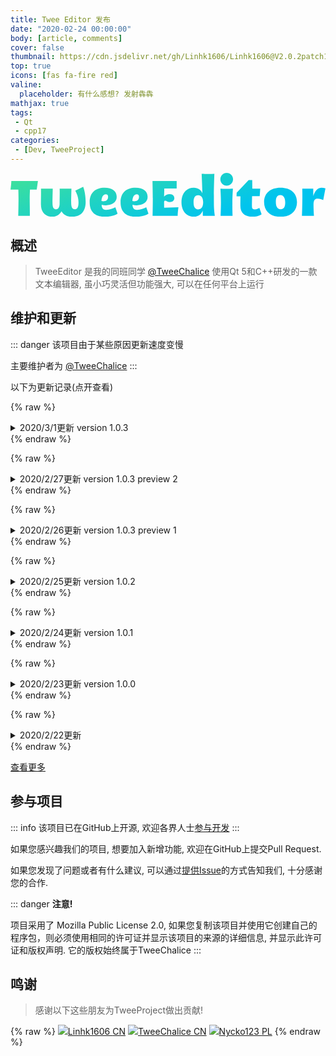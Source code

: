 ```yaml
---
title: Twee Editor 发布
date: "2020-02-24 00:00:00"
body: [article, comments]
cover: false
thumbnail: https://cdn.jsdelivr.net/gh/Linhk1606/Linhk1606@V2.0.2patch1/TweeEditor.jpg
top: true
icons: [fas fa-fire red]
valine:
  placeholder: 有什么感想? 发射犇犇
mathjax: true
tags:
 - Qt
 - cpp17
categories:
 - [Dev, TweeProject]
---
```

<svg data-v-423bf9ae="" xmlns="http://www.w3.org/2000/svg" viewBox="0 0 430.46452564847516 60" class="font"><!----><!----><defs data-v-423bf9ae=""><linearGradient data-v-423bf9ae="" gradientTransform="rotate(25)" id="ea8eacf9-5670-4e07-ad95-1d6a2a3a0388" x1="0%" y1="0%" x2="100%" y2="0%"><stop data-v-423bf9ae="" offset="0%" style="stop-color: rgb(65, 226, 150); stop-opacity: 1;"></stop><stop data-v-423bf9ae="" offset="100%" style="stop-color: rgb(0, 196, 238); stop-opacity: 1;"></stop></linearGradient></defs><g data-v-423bf9ae="" id="b302fb2e-08df-4bef-9914-fc8235c6223a" fill="url(#ea8eacf9-5670-4e07-ad95-1d6a2a3a0388)" transform="matrix(4.889975367689235,0,0,4.889975367689235,0.000006462871795065439,5.965769373228451)"><path d="M7.32 3.44L7.66 1.05L0.22 1.05C0.20 2.07 0 3.46 0 3.46L2.18 3.46C2.21 4.35 2.23 5.31 2.23 5.95C2.23 8.06 2.17 10.79 2.17 10.79L5.40 10.79C5.40 9.00 5.36 7.29 5.36 5.99C5.36 5.33 5.39 4.35 5.43 3.44ZM20.31 2.67L18.09 3.78C18.09 3.78 19.00 5.22 19.00 6.99C19.00 7.99 18.84 8.96 18.00 8.96C17.15 8.96 16.95 8.19 16.95 6.99C16.95 5.78 17.01 4.09 17.02 3.21L13.73 3.21C13.78 4.10 13.72 6.06 13.72 7.39C13.72 8.23 13.40 8.96 12.78 8.96C11.93 8.96 11.73 8.27 11.73 7.07C11.73 5.87 11.79 4.09 11.80 3.21L8.51 3.21C8.55 4.10 8.50 6.24 8.50 7.57C8.50 9.76 9.67 11.05 11.68 11.05C12.94 11.05 13.73 10.39 14.24 9.53C14.78 10.46 15.74 11.05 17.12 11.05C20.03 11.05 21 9.11 21 6.90C21 4.33 20.31 2.67 20.31 2.67ZM29.30 8.39C28.64 8.74 27.72 9.13 26.71 9.13C25.70 9.13 25.47 8.39 25.47 7.69C27.29 8.18 29.68 7.50 29.68 5.52C29.68 3.92 28.46 2.95 26.28 2.95C23.84 2.95 22.12 4.24 22.12 7.01C22.12 9.95 23.90 11.05 26.33 11.05C27.86 11.05 29.16 10.74 29.92 10.19ZM26.64 4.75C27.05 4.75 27.27 4.96 27.27 5.46C27.27 6.79 26.04 6.79 25.42 6.65C25.47 5.66 25.80 4.75 26.64 4.75ZM37.94 8.39C37.28 8.74 36.36 9.13 35.35 9.13C34.34 9.13 34.10 8.39 34.10 7.69C35.92 8.18 38.32 7.50 38.32 5.52C38.32 3.92 37.10 2.95 34.92 2.95C32.48 2.95 30.76 4.24 30.76 7.01C30.76 9.95 32.54 11.05 34.97 11.05C36.50 11.05 37.80 10.74 38.56 10.19ZM35.28 4.75C35.69 4.75 35.91 4.96 35.91 5.46C35.91 6.79 34.68 6.79 34.06 6.65C34.10 5.66 34.44 4.75 35.28 4.75ZM42.94 8.53L42.92 6.93C42.92 6.64 43.06 6.55 43.23 6.55C43.55 6.55 43.97 6.96 44.51 6.96C45.28 6.96 45.79 6.52 45.79 5.87C45.79 5.29 45.39 4.73 44.53 4.73C43.76 4.73 43.20 5.10 42.92 5.40L42.98 3.14L46.44 3.14L46.44 1.05L39.68 1.05C39.68 1.05 39.77 4.42 39.77 5.95C39.77 8.06 39.72 10.79 39.72 10.79L46.72 10.79C46.73 9.77 46.94 8.39 46.94 8.39ZM47.78 7.01C47.78 9.51 49.20 11.05 51.27 11.05C52.70 11.05 53.47 10.09 53.72 9.32C53.72 9.55 53.76 10.54 53.76 10.79L57.11 10.79C57.11 10.79 56.88 9.52 56.85 7.88C56.84 6.97 56.84 5.94 56.84 4.94C56.84 2.79 56.98-0.97 56.98-0.97C55.41-0.88 53.42-0.97 53.42-0.97C53.42-0.97 53.59 2.39 53.63 4.51C53.27 3.61 52.40 2.95 51.23 2.95C49.15 2.95 47.78 4.54 47.78 7.01ZM51.16 7.01C51.16 5.82 51.51 5.04 52.44 5.04C53.49 5.04 53.84 6.01 53.84 7.01C53.84 8.04 53.49 8.99 52.44 8.99C51.51 8.99 51.16 8.22 51.16 7.01ZM62.20 0.56C62.20-0.42 61.40-1.22 60.42-1.22C59.44-1.22 58.65-0.42 58.65 0.56C58.65 1.55 59.44 2.34 60.42 2.34C61.40 2.34 62.20 1.55 62.20 0.56ZM62.06 10.79C61.99 7.87 62.01 8.48 62.01 7C62.01 5.40 62.17 3.21 62.17 3.21C62.17 3.21 60.24 3.29 58.67 3.21C58.67 3.21 58.81 5.38 58.81 6.93C58.81 8.61 58.72 10.79 58.72 10.79ZM70.18 10.36L69.55 8.57C69.29 8.71 68.87 8.99 68.25 8.99C67.54 8.99 67.48 8.62 67.48 7.91C67.48 7.76 67.49 6.23 67.52 5.28C68.64 5.29 69.65 5.29 69.65 5.29L69.80 3.21L67.58 3.21L67.56 0.80L66.56 0.80L63.21 4.33L63.17 5.35C63.17 5.35 63.55 5.35 64.27 5.33C64.26 5.80 64.25 7.25 64.25 8.05C64.25 10.16 65.72 11.05 67.56 11.05C68.77 11.05 69.64 10.74 70.18 10.36ZM75.47 2.95C72.63 2.95 70.88 4.48 70.88 6.97C70.88 9.42 72.63 11.05 75.47 11.05C78.34 11.05 80.07 9.42 80.07 6.97C80.07 4.48 78.34 2.95 75.47 2.95ZM74.16 6.92C74.16 5.71 74.47 5.00 75.40 5.00C76.45 5.00 76.78 6.02 76.78 7.04C76.78 8.05 76.54 8.95 75.49 8.95C74.55 8.95 74.16 8.11 74.16 6.92ZM86.91 2.95C85.46 2.95 84.83 4.61 84.62 5.28C84.63 4.89 84.60 3.67 84.62 3.21L81.55 3.21C81.56 3.82 81.58 4.42 81.58 4.94C81.58 7.73 81.47 10.79 81.47 10.79L84.81 10.79C84.74 9.91 84.69 8.64 84.69 7.63C84.69 6.26 85.18 5.98 85.85 5.98C86.42 5.96 87.02 6.20 87.40 6.40L88.03 3.09C87.61 3.00 87.23 2.95 86.91 2.95Z"></path></g><!----><!----></svg>

<!--more-->

## 概述

> TweeEditor 是我的同班同学 [@TweeChalice](https://github.com/TweeChalice) 使用Qt 5和C++研发的一款文本编辑器, 虽小巧灵活但功能强大, 可以在任何平台上运行

## 维护和更新

::: danger
该项目由于某些原因更新速度变慢

主要维护者为 [@TweeChalice](https://github.com/TweeChalice)
:::

以下为更新记录(点开查看)

{% raw %}
<details>
<summary>
2020/3/1更新 <blue>version 1.0.3</blue>
</summary>
{% endraw %}

该版本已构建完成(终于), 以下为v1.0.3的全部新增功能

1. 文件保存提示更加人性化
2. 字体设定对话框优化

{% raw %}</details>{% endraw %}

{% raw %}
<details>
<summary>
2020/2/27更新 <blue>version 1.0.3</blue> <yellow>preview 2</yellow>
</summary>
{% endraw %}

该版本没啥新增功能... 仅仅只是一些小界面优化

{% raw %}</details>{% endraw %}

{% raw %}
<details>
<summary>
2020/2/26更新 <blue>version 1.0.3</blue> <yellow>preview 1</yellow>
</summary>
{% endraw %}

该版本目前还未构建完毕, 以下为新增功能:

1. 文件保存提示更加人性化

以下为即将推出的功能:

1. 字体设定对话框优化

{% raw %}</details>{% endraw %}

{% raw %}
<details>
<summary>
2020/2/25更新 <blue>version 1.0.2</blue>
</summary>
{% endraw %}

1. 重构代码, 使其更易于维护
2. 更新图标
3. 修复了一些已知问题

{% raw %}</details>{% endraw %}

{% raw %}
<details>
<summary>
2020/2/24更新 <blue>version 1.0.1</blue>
</summary>
{% endraw %}

1. 加入打印功能
2. **首次** 使用时必须同意许可协议
3. 修复了一些已知问题

{% raw %}</details>{% endraw %}

{% raw %}
<details>
<summary>
2020/2/23更新 <blue>version 1.0.0</blue>
</summary>
{% endraw %}

1. 支持快速插入文件名与图标更新以及一点点的维护

{% raw %}</details>{% endraw %}

{% raw %}
<details>
<summary>
2020/2/22更新
</summary>
{% endraw %}

1. 在Linhk1606的代码的基础上实现了**任何时候**的未保存提示
2. 图标更改为扁平化风格
3. 实现了字体的设置并将字体的基本信息保存于注册表, 下一次使用仍可使用原先设定的字体
4. 部分优化了Linhk1606的代码

{% raw %}</details>{% endraw %}

<btn center large>[<i class='fab fa-github'></i> 查看更多](https://github.com/TweeChalice/TweeEditor/releases)</btn>

## 参与项目

::: info
该项目已在GitHub上开源, 欢迎各界人士<btn>[参与开发](https://github.com/TweeChalice/TweeEditor)</btn>
:::

如果您感兴趣我们的项目, 想要加入新增功能, 欢迎在GitHub上提交Pull Request.

如果您发现了问题或者有什么建议, 可以通过<btn>[提供Issue](https://github.com/TweeChalice/TweeEditor/issues/new/choose)</btn>的方式告知我们, 十分感谢您的合作.

::: danger
**注意!**

项目采用了 Mozilla Public License 2.0, 如果您复制该项目并使用它创建自己的程序包，则必须使用相同的许可证并显示该项目的来源的详细信息, 并显示此许可证和版权声明. 它的版权始终属于TweeChalice
:::

## 鸣谢

> 感谢以下这些朋友为TweeProject做出贡献!

{% raw %}
<btns circle grid5>
<a href='https://github.com/Linhk1606'><img src='https://avatars1.githubusercontent.com/u/50829219?s=60&v=4'>Linhk1606 <red>CN</red></a>
<a href='https://github.com/TweeChalice'><img src='https://avatars2.githubusercontent.com/u/44046868?s=400&u=3d2f5b65f8a8e12744b43e9e06760dfce159940d&v=4'>TweeChalice <red>CN</red></a>
<a href='https://github.com/nycko123'><img src='https://avatars3.githubusercontent.com/u/23498668?s=400&v=4'>Nycko123 <cyan>PL</cyan></a>
</btns>
{% endraw %}

